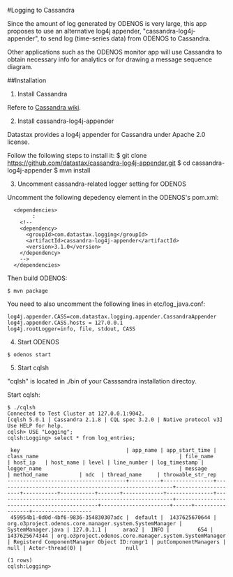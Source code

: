 #Logging to Cassandra

Since the amount of log generated by ODENOS is very large, this app proposes to use an alternative log4j appender, "cassandra-log4j-appender", to send log (time-series data) from ODENOS to Cassandra.

Other applications such as the ODENOS monitor app will use Cassandra to obtain necessary info for analytics or for drawing a message sequence diagram.

##Installation

1. Install Cassandra

Refere to [Cassandra wiki](https://wiki.apache.org/cassandra/GettingStarted).

2. Install cassandra-log4j-appender

Datastax provides a log4j appender for Cassandra under Apache 2.0 license.

Follow the following steps to install it:
$ git clone https://github.com/datastax/cassandra-log4j-appender.git
$ cd cassandra-log4j-appender
$ mvn install

3. Uncomment cassandra-related logger setting for ODENOS

Uncomment the following depedency element in the ODENOS's pom.xml:
```
  <dependencies>
        :
    <!--
    <dependency>
      <groupId>com.datastax.logging</groupId>
      <artifactId>cassandra-log4j-appender</artifactId>
      <version>3.1.0</version>
    </dependency>
    -->
  </dependencies> 
```

Then build ODENOS:
```
$ mvn package
```

You need to also uncomment the following lines in etc/log_java.conf:
```
log4j.appender.CASS=com.datastax.logging.appender.CassandraAppender
log4j.appender.CASS.hosts = 127.0.0.1
log4j.rootLogger=info, file, stdout, CASS
```

4. Start ODENOS

```
$ odenos start
```

5. Start cqlsh

"cqlsh" is located in ./bin of your Casssandra installation directoy.

Start cqlsh:
```
$ ./cqlsh
Connected to Test Cluster at 127.0.0.1:9042.
[cqlsh 5.0.1 | Cassandra 2.1.8 | CQL spec 3.2.0 | Native protocol v3]
Use HELP for help.
cqlsh> USE "Logging";
cqlsh:Logging> select * from log_entries;

 key                                  | app_name | app_start_time | class_name                                             | file_name          | host_ip   | host_name | level | line_number | log_timestamp | logger_name                                            | message                                     | method_name          | ndc  | thread_name     | throwable_str_rep
--------------------------------------+----------+----------------+--------------------------------------------------------+--------------------+-----------+-----------+-------+-------------+---------------+--------------------------------------------------------+---------------------------------------------+----------------------+------+-----------------+-------------------
 459954b1-0d0d-4bf6-9836-354830307adc |  default |  1437625670644 | org.o3project.odenos.core.manager.system.SystemManager | SystemManager.java | 127.0.1.1 |     arao2 |  INFO |         654 | 1437625674344 | org.o3project.odenos.core.manager.system.SystemManager | Registerd ComponentManager Object ID:romgr1 | putComponentManagers | null | Actor-thread(0) |              null

(1 rows)
cqlsh:Logging> 
```




